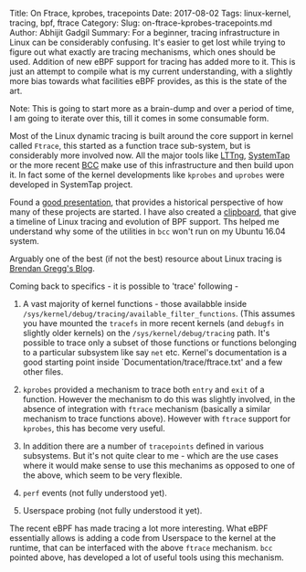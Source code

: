 Title: On Ftrace, kprobes, tracepoints
Date: 2017-08-02
Tags: linux-kernel, tracing, bpf, ftrace
Category:
Slug: on-ftrace-kprobes-tracepoints.md
Author: Abhijit Gadgil
Summary: For a beginner, tracing infrastructure in Linux can be considerably confusing. It's easier to get lost while trying to figure out what exactly are tracing mechanisms, which ones should be used. Addition of new eBPF support for tracing has added more to it. This is just an attempt to compile what is my current understanding, with a slightly more bias towards what facilities eBPF provides, as this is the state of the art.

Note: This is going to start more as a brain-dump and over a period of time, I am going to iterate over this, till it comes in some consumable form.

Most of the Linux dynamic tracing is built around the core support in kernel called `Ftrace`, this started as a function trace sub-system, but is considerably more involved now. All the major tools like [LTTng](), [SystemTap]() or the more recent [BCC]() make use of this infrastructure and then build upon it. In fact some of the kernel developments like `kprobes` and `uprobes` were developed in SystemTap project.

Found a [good presentation](http://events.linuxfoundation.org/images/stories/pdf/lceu2012_zannoni.pdf), that provides a historical perspective of how many of these projects are started. I have also created a [clipboard](https://www.slideshare.net/gabhijit1/clipboards/linux-tracing), that give a timeline of Linux tracing and evolution of BPF support. Ths helped me understand why some of the utilities in `bcc` won't run on my Ubuntu 16.04 system.

Arguably one of the best (if not the best) resource about Linux tracing is [Brendan Gregg's Blog](http://www.brendangregg.com/).

Coming back to specifics - it is possible to 'trace' following -

1. A vast majority of kernel functions - those availabble inside `/sys/kernel/debug/tracing/available_filter_functions`. (This assumes you have mounted the `tracefs` in more recent kernels (and `debugfs` in slightly older kernels) on the `/sys/kernel/debug/tracing` path. It's possible to trace only a subset of those functions or functions belonging to a particular subsystem like say `net` etc. Kernel's documentation is a good starting point inside `Documentation/trace/ftrace.txt' and a few other files.

2. `kprobes` provided a mechanism to trace both `entry` and `exit` of a function. However the mechanism to do this was slightly involved, in the absence of integration with `ftrace` mechanism (basically a similar mechanism to trace functions above). However with `ftrace` support for `kprobes`, this has become very useful.

3. In addition there are a number of `tracepoints` defined in various subsystems. But it's not quite clear to me - which are the use cases where it would make sense to use this mechanims as opposed to one of the above, which seem to be very flexible.

4. `perf` events (not fully understood yet).

5. Userspace probing (not fully understood it yet).

The recent eBPF has made tracing a lot more interesting. What eBPF essentially allows is adding a code from Userspace to the kernel at the runtime, that can be interfaced with the above `ftrace` mechanism. `bcc` pointed above, has developed a lot of useful tools using this mechanism.




